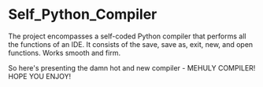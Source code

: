 # Self_Python_Compiler
The project encompasses a self-coded Python compiler that performs all the functions of an IDE. 
It consists of the save, save as, exit, new, and open functions. 
Works smooth and firm.

So here's presenting the damn hot and new compiler - MEHULY COMPILER! 
HOPE YOU ENJOY!
